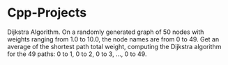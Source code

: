 # Cpp-Projects

Dijkstra Algorithm.
On a randomly generated graph of 50 nodes with weights ranging from 1.0 to 10.0,
the node names are from 0 to 49.
Get an average of the shortest path total weight, computing the Dijkstra algorithm for the 49 paths:
0 to 1, 0 to 2, 0 to 3, …, 0 to 49.

